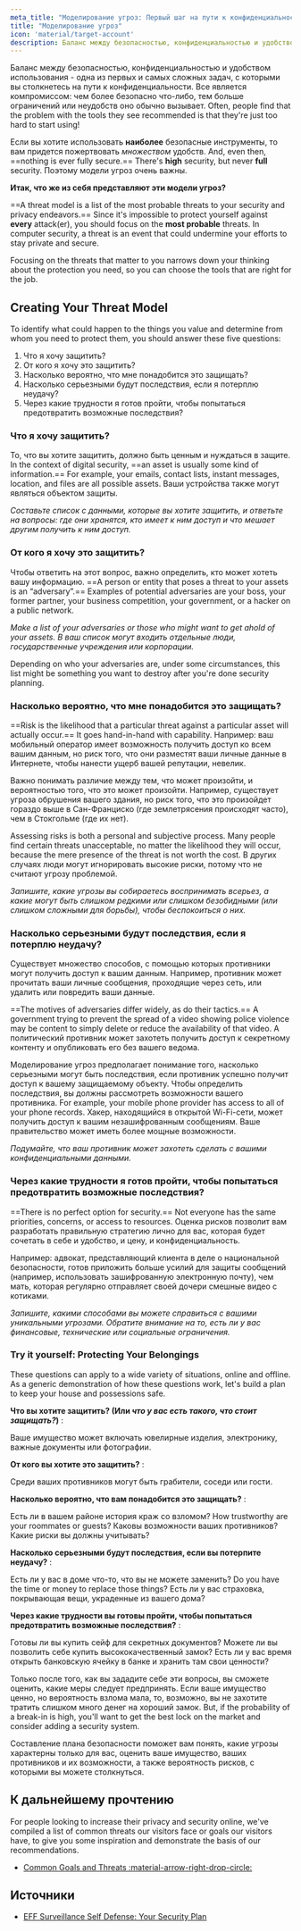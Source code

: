 ```yaml
---
meta_title: "Моделирование угроз: Первый шаг на пути к конфиденциальности - Privacy Guides"
title: "Моделирование угроз"
icon: 'material/target-account'
description: Баланс между безопасностью, конфиденциальностью и удобством использования - одна из первых и самых сложных задач, с которыми вы столкнетесь на пути к конфиденциальности.
---
```


Баланс между безопасностью, конфиденциальностью и удобством использования - одна из первых и самых сложных задач, с которыми вы столкнетесь на пути к конфиденциальности. Все является компромиссом: чем более безопасно что-либо, тем больше ограничений или неудобств оно обычно вызывает. Often, people find that the problem with the tools they see recommended is that they're just too hard to start using!

Если вы хотите использовать **наиболее** безопасные инструменты, то вам придется пожертвовать *множеством* удобств. And, even then, ==nothing is ever fully secure.== There's **high** security, but never **full** security. Поэтому модели угроз очень важны.

**Итак, что же из себя представляют эти модели угроз?**

==A threat model is a list of the most probable threats to your security and privacy endeavors.== Since it's impossible to protect yourself against **every** attack(er), you should focus on the **most probable** threats. In computer security, a threat is an event that could undermine your efforts to stay private and secure.

Focusing on the threats that matter to you narrows down your thinking about the protection you need, so you can choose the tools that are right for the job.

## Creating Your Threat Model

To identify what could happen to the things you value and determine from whom you need to protect them, you should answer these five questions:

1. Что я хочу защитить?
2. От кого я хочу это защитить?
3. Насколько вероятно, что мне понадобится это защищать?
4. Насколько серьезными будут последствия, если я потерплю неудачу?
5. Через какие трудности я готов пройти, чтобы попытаться предотвратить возможные последствия?

### Что я хочу защитить?

То, что вы хотите защитить, должно быть ценным и нуждаться в защите. In the context of digital security, ==an asset is usually some kind of information.== For example, your emails, contact lists, instant messages, location, and files are all possible assets. Ваши устройства также могут являться объектом защиты.

*Составьте список с данными, которые вы хотите защитить, и ответьте на вопросы: где они хранятся, кто имеет к ним доступ и что мешает другим получить к ним доступ.*

### От кого я хочу это защитить?

Чтобы ответить на этот вопрос, важно определить, кто может хотеть вашу информацию. ==A person or entity that poses a threat to your assets is an “adversary”.== Examples of potential adversaries are your boss, your former partner, your business competition, your government, or a hacker on a public network.

*Make a list of your adversaries or those who might want to get ahold of your assets. В ваш список могут входить отдельные люди, государственные учреждения или корпорации.*

Depending on who your adversaries are, under some circumstances, this list might be something you want to destroy after you're done security planning.

### Насколько вероятно, что мне понадобится это защищать?

==Risk is the likelihood that a particular threat against a particular asset will actually occur.== It goes hand-in-hand with capability. Например: ваш мобильный оператор имеет возможность получить доступ ко всем вашим данным, но риск того, что они разместят ваши личные данные в Интернете, чтобы нанести ущерб вашей репутации, невелик.

Важно понимать различие между тем, что может произойти, и вероятностью того, что это может произойти. Например, существует угроза обрушения вашего здания, но риск того, что это произойдет гораздо выше в Сан-Франциско (где землетрясения происходят часто), чем в Стокгольме (где их нет).

Assessing risks is both a personal and subjective process. Many people find certain threats unacceptable, no matter the likelihood they will occur, because the mere presence of the threat is not worth the cost. В других случаях люди могут игнорировать высокие риски, потому что не считают угрозу проблемой.

*Запишите, какие угрозы вы собираетесь воспринимать всерьез, а какие могут быть слишком редкими или слишком безобидными (или слишком сложными для борьбы), чтобы беспокоиться о них.*

### Насколько серьезными будут последствия, если я потерплю неудачу?

Существует множество способов, с помощью которых противники могут получить доступ к вашим данным. Например, противник может прочитать ваши личные сообщения, проходящие через сеть, или удалить или повредить ваши данные.

==The motives of adversaries differ widely, as do their tactics.== A government trying to prevent the spread of a video showing police violence may be content to simply delete or reduce the availability of that video. А политический противник может захотеть получить доступ к секретному контенту и опубликовать его без вашего ведома.

Моделирование угроз предполагает понимание того, насколько серьезными могут быть последствия, если противник успешно получит доступ к вашему защищаемому объекту. Чтобы определить последствия, вы должны рассмотреть возможности вашего противника. For example, your mobile phone provider has access to all of your phone records. Хакер, находящийся в открытой Wi-Fi-сети, может получить доступ к вашим незашифрованным сообщениям. Ваше правительство может иметь более мощные возможности.

*Подумайте, что ваш противник может захотеть сделать с вашими конфиденциальными данными.*

### Через какие трудности я готов пройти, чтобы попытаться предотвратить возможные последствия?

==There is no perfect option for security.== Not everyone has the same priorities, concerns, or access to resources. Оценка рисков позволит вам разработать правильную стратегию лично для вас, которая будет сочетать в себе и удобство, и цену, и конфиденциальность.

Например: адвокат, представляющий клиента в деле о национальной безопасности, готов приложить больше усилий для защиты сообщений (например, использовать зашифрованную электронную почту), чем мать, которая регулярно отправляет своей дочери смешные видео с котиками.

*Запишите, какими способами вы можете справиться с вашими уникальными угрозами. Обратите внимание на то, есть ли у вас финансовые, технические или социальные ограничения.*

### Try it yourself: Protecting Your Belongings

These questions can apply to a wide variety of situations, online and offline. As a generic demonstration of how these questions work, let's build a plan to keep your house and possessions safe.

**Что вы хотите защитить? (Или *что у вас есть такого, что стоит защищать?*)**
:

Ваше имущество может включать ювелирные изделия, электронику, важные документы или фотографии.

**От кого вы хотите это защитить?**
:

Среди ваших противников могут быть грабители, соседи или гости.

**Насколько вероятно, что вам понадобится это защищать?**
:

Есть ли в вашем районе история краж со взломом? How trustworthy are your roommates or guests? Каковы возможности ваших противников? Какие риски вы должны учитывать?

**Насколько серьезными будут последствия, если вы потерпите неудачу?**
:

Есть ли у вас в доме что-то, что вы не можете заменить? Do you have the time or money to replace those things? Есть ли у вас страховка, покрывающая вещи, украденные из вашего дома?

**Через какие трудности вы готовы пройти, чтобы попытаться предотвратить возможные последствия?**
:

Готовы ли вы купить сейф для секретных документов? Можете ли вы позволить себе купить высококачественный замок? Есть ли у вас время открыть банковскую ячейку в банке и хранить там свои ценности?

Только после того, как вы зададите себе эти вопросы, вы сможете оценить, какие меры следует предпринять. Если ваше имущество ценно, но вероятность взлома мала, то, возможно, вы не захотите тратить слишком много денег на хороший замок. But, if the probability of a break-in is high, you'll want to get the best lock on the market and consider adding a security system.

Составление плана безопасности поможет вам понять, какие угрозы характерны только для вас, оценить ваше имущество, ваших противников и их возможности, а также вероятность рисков, с которыми вы можете столкнуться.

## К дальнейшему прочтению

For people looking to increase their privacy and security online, we've compiled a list of common threats our visitors face or goals our visitors have, to give you some inspiration and demonstrate the basis of our recommendations.

- [Common Goals and Threats :material-arrow-right-drop-circle:](common-threats.md)

## Источники

- [EFF Surveillance Self Defense: Your Security Plan](https://ssd.eff.org/en/module/your-security-plan)
